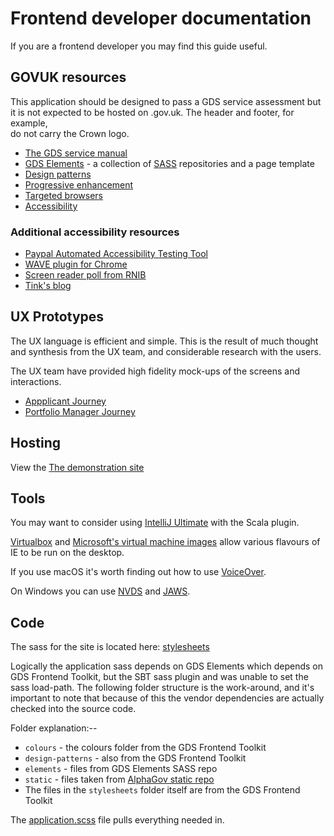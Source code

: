 # Frontend developer documentation

If you are a frontend developer you may find this guide useful.

## GOVUK resources

This application should be designed to pass a GDS service assessment 
but it is not expected to be hosted on .gov.uk.   The header and footer, for example,  
do not carry the Crown logo.

* [The GDS service manual](https://www.gov.uk/service-manual/developers)
* [GDS Elements](https://www.gov.uk/service-manual/design/using-the-govuk-template-frontend-toolkit-and-elements) - 
a collection of [SASS](http://sass-lang.com/guide) repositories and a page template
* [Design patterns](https://www.gov.uk/service-manual/user-centred-design/resources/patterns/index.html)
* [Progressive enhancement](https://www.gov.uk/service-manual/technology/using-progressive-enhancement)
* [Targeted browsers](https://www.gov.uk/service-manual/technology/designing-for-different-browsers-and-devices)
* [Accessibility](https://www.gov.uk/service-manual/helping-people-to-use-your-service/making-your-service-accessible-an-introduction)

### Additional accessibility resources
* [Paypal Automated Accessibility Testing Tool](https://github.com/paypal/AATT) 
* [WAVE plugin for Chrome](https://chrome.google.com/webstore/detail/wave-evaluation-tool/jbbplnpkjmmeebjpijfedlgcdilocofh)
* [Screen reader poll from RNIB](https://www.rnib.org.uk/webaim-screen-reader-survey-5-what-are-trends)
* [Tink's blog](http://tink.uk/)

## UX Prototypes

The UX language is efficient and simple.  This is the result of much thought and synthesis from the UX team, and 
considerable research with the users.  

The UX team have provided high fidelity mock-ups of the screens and interactions.  

* [Appplicant Journey](http://37w3jk.axshare.com/#g=1&p=start_page)
* [Portfolio Manager Journey](http://3skvvc.axshare.com/#g=1&p=start_page)

## Hosting

View the [The demonstration site](https://rifs-demo.herokuapp.com)


## Tools

You may want to consider using [IntelliJ Ultimate](https://www.jetbrains.com/idea/) with the Scala plugin.

[Virtualbox](https://www.virtualbox.org/) and [Microsoft's virtual machine images](https://developer.microsoft.com/en-us/microsoft-edge/tools/vms/)
allow various flavours of IE to be run on the desktop.

If you use macOS it's worth finding out how to use [VoiceOver](https://www.apple.com/voiceover/info/guide/).

On Windows you can use [NVDS](http://www.nvaccess.org/) and [JAWS](http://www.freedomscientific.com/Products/Blindness/JAWS).


## Code

The sass for the site is located here: [stylesheets](https://github.com/UKGovernmentBEIS/rifs-frontend-play/tree/master/src/main/assets/stylesheets) 

Logically the application sass depends on GDS Elements which depends on GDS Frontend Toolkit, but the SBT sass plugin 
and was unable to set the sass load-path.  The following folder structure is the work-around, and it's important to note 
that because of this the vendor dependencies are actually checked into the source code. 


Folder explanation:--

* `colours` - the colours folder from the GDS Frontend Toolkit
* `design-patterns` - also from the GDS Frontend Toolkit
* `elements` - files from GDS Elements SASS repo
* `static` - files taken from [AlphaGov static repo](https://github.com/alphagov/static)
* The files in the `stylesheets` folder itself are from the GDS Frontend Toolkit
 
The [application.scss](https://github.com/UKGovernmentBEIS/rifs-frontend-play/blob/master/src/main/assets/stylesheets/application.scss) file
pulls everything needed in.  






